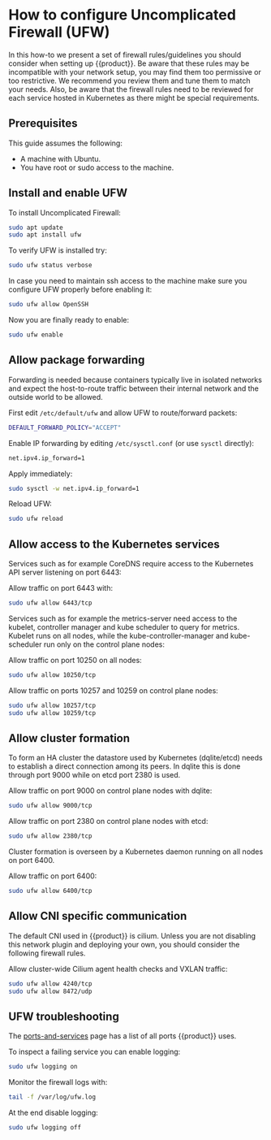 # How to configure Uncomplicated Firewall (UFW)

In this how-to we present a set of firewall rules/guidelines you should
consider when setting up {{product}}. Be aware that these rules
may be incompatible with your network setup, you may find them too permissive
or too restrictive. We recommend you review them and tune them to match
your needs. Also, be aware that the firewall rules need to be reviewed
for each service hosted in Kubernetes as there might be special requirements.

## Prerequisites

This guide assumes the following:

- A machine with Ubuntu.
- You have root or sudo access to the machine.

## Install and enable UFW

To install Uncomplicated Firewall:

```sh
sudo apt update
sudo apt install ufw
```

To verify UFW is installed try:

```sh
sudo ufw status verbose
```

In case you need to maintain ssh access to the machine make sure you
configure UFW properly before enabling it:

```sh
sudo ufw allow OpenSSH
```

Now you are finally ready to enable:

```sh
sudo ufw enable
```

## Allow package forwarding

Forwarding is needed because containers typically live in isolated networks
and expect the host-to-route traffic between their internal network and the
outside world to be allowed.

First edit `/etc/default/ufw` and allow UFW to route/forward packets:

```sh
DEFAULT_FORWARD_POLICY="ACCEPT"
```

Enable IP forwarding by editing `/etc/sysctl.conf` (or use `sysctl` directly):

```sh
net.ipv4.ip_forward=1
```

Apply immediately:

```sh
sudo sysctl -w net.ipv4.ip_forward=1
```

Reload UFW:

```sh
sudo ufw reload
```

## Allow access to the Kubernetes services

Services such as for example CoreDNS require access to the Kubernetes API
server listening on port 6443:
 
Allow traffic on port 6443 with:

``` sh
sudo ufw allow 6443/tcp
```

Services such as for example the metrics-server need access to the kubelet,
controller manager and kube scheduler to query for metrics.
Kubelet runs on all nodes, while the kube-controller-manager and
kube-scheduler run only on the control plane nodes:

Allow traffic on port 10250 on all nodes:

```sh
sudo ufw allow 10250/tcp
```

Allow traffic on ports 10257 and 10259 on control plane nodes:

```sh
sudo ufw allow 10257/tcp
sudo ufw allow 10259/tcp
```

## Allow cluster formation

To form an HA cluster the datastore used by Kubernetes (dqlite/etcd) needs
to establish a direct connection among its peers. In dqlite this is done
through port 9000 while on etcd port 2380 is used.

Allow traffic on port 9000 on control plane nodes with dqlite:

```sh
sudo ufw allow 9000/tcp
```

Allow traffic on port 2380 on control plane nodes with etcd:

```sh
sudo ufw allow 2380/tcp
```

Cluster formation is overseen by a Kubernetes daemon running on all nodes
on port 6400.

Allow traffic on port 6400:

```sh
sudo ufw allow 6400/tcp
```

## Allow CNI specific communication

The default CNI used in {{product}} is cilium.
Unless you are not disabling this network plugin and deploying your own,
you should consider the following firewall rules.

Allow cluster-wide Cilium agent health checks and VXLAN traffic:

```sh
sudo ufw allow 4240/tcp
sudo ufw allow 8472/udp
```

## UFW troubleshooting

The [ports-and-services] page has a list of all ports {{product}} uses.

To inspect a failing service you can enable logging:

```sh
sudo ufw logging on
```

Monitor the firewall logs with:

```sh
tail -f /var/log/ufw.log
```

At the end disable logging:

```sh
sudo ufw logging off
```


<!-- LINKS -->

[ports-and-services]: ../../reference/ports-and-services

